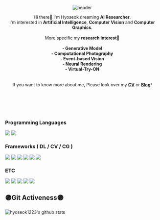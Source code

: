<div align=center>

![header](https://capsule-render.vercel.app/api?type=rect&color=292d3e&height=300&section=header&text=HyoSeok&fontSize=90&fontColor=ae82cf)

Hi there👋 I'm Hyoseok dreaming **AI Researcher**.<br> I'm interested in **Artificial Intelligence**, **Computer Vision** and **Computer Graphics**. 
<br><br> More specific my **research interest**🔎
    <br><br>
    **- Generative Model<br>
    - Computational Photography<br>
    - Event-based Vision<br>
    - Neural Rendering<br>
    - Virtual-Try-ON<br>**
<br><br>
If you want to know more about me, Please look over my **[CV](assets/CV.pdf)** or **[Blog](https://hyoseok-personality.tistory.com/)!**
</div> 

<br><br><br><br>


<div align=left>
  
### Programming Languages
<img src="https://img.shields.io/badge/Python-3776AB?style=flat-plastic&logo=Python&logoColor=white"/>
<img src="https://img.shields.io/badge/C++-00599C?style=flat-plastic&logo=cplusplus&logoColor=white"/>
<br>
    
    
### Frameworks ( DL / CV / CG )
<img src="https://img.shields.io/badge/Pytorch-EE4C2C?style=flat-plastic&logo=Pytorch&logoColor=white"/>
<img src="https://img.shields.io/badge/Pytorch Lightning-792EE5?style=flat-plastic&logo=Pytorch Lightning&logoColor=white"/>
<img src="https://img.shields.io/badge/Pytorch 3d-A100FF?style=flat-plastic&logoColor=white"/>
<img src="https://img.shields.io/badge/OpenGL-5586A4?style=flat-plastic&logo=OpenGL&logoColor=white"/>
<img src="https://img.shields.io/badge/OpenCV-5C3EE8?style=flat-plastic&logo=OpenCV&logoColor=white"/>
<img src="https://img.shields.io/badge/MMlab_Framework-0000FF?style=flat-plastic&logoColor=white"/>
<br>
    
    
### ETC
<img src="https://img.shields.io/badge/Wandb-FFBE00?style=flat-plastic&logo=Weightsandbiases&logoColor=white"/>
<img src="https://img.shields.io/badge/Gradio-F36D00?style=flat-plastic&logoColor=white"/>
<img src="https://img.shields.io/badge/Streamlit-FF4B4B?style=flat-plastic&logo=Streamlit&logoColor=white"/>
<img src="https://img.shields.io/badge/Docker-2496ED?style=flat-plastic&logo=Docker&logoColor=white"/>
<img src="https://img.shields.io/badge/MySQL-4479A1?style=flat-plastic&logo=MySQL&logoColor=white"/>




## **🟣Git Activeness🟣**
![hyoseok1223's github stats](https://github-readme-stats.vercel.app/api?username=hyoseok1223&show_icons=true&theme=material-palenight)
</div> 
<!-- https://github.com/anuraghazra/github-readme-stats/blob/master/themes/README.md 테마 모음 -->
<!--
[![Hits](https://hits.seeyoufarm.com/api/count/incr/badge.svg?url=https%3A%2F%2Fgithub.com%2Fhyoseok1223&count_bg=%2379C83D&title_bg=%23555555&icon=&icon_color=%23E7E7E7&title=hits&edge_flat=false)](https://hits.seeyoufarm.com)
-->
<!--
**hyoseok1223/hyoseok1223** is a ✨ _special_ ✨ repository because its `README.md` (this file) appears on your GitHub profile.

Here are some ideas to get you started:

- 🔭 I’m currently working on ...
- 🌱 I’m currently learning ...
- 👯 I’m looking to collaborate on ...
- 🤔 I’m looking for help with ...
- 💬 Ask me about ...
- 📫 How to reach me: ...
- 😄 Pronouns: ...
- ⚡ Fun fact: ...


### 📞Contact📞
<a href="mailto:dlgytjr99999@kookmin.ac.kr">
    <img src="https://img.shields.io/badge/Gmail-d14836?style=flat&logo=Gmail&logoColor=white"/></a>&nbsp 
</a>
<br><br>

-->
